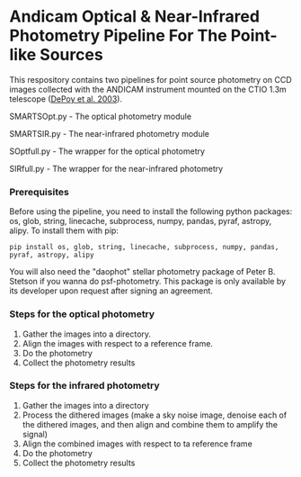 # Andicam Optical & Near-Infrared Photometry Pipeline For The Point-like Sources

This respository contains two pipelines for point source photometry on CCD images collected with the ANDICAM instrument mounted on the CTIO 1.3m telescope ([DePoy et al. 2003](https://www.spiedigitallibrary.org/conference-proceedings-of-spie/4841/1/A-Novel-Double-Imaging-Camera-ANDICAM/10.1117/12.459907.short)).

SMARTSOpt.py - The optical photometry module

SMARTSIR.py - The near-infrared photometry module

SOptfull.py - The wrapper for the optical photometry

SIRfull.py - The wrapper for the near-infrared photometry


### Prerequisites

Before using the pipeline, you need to install the following python packages: os, glob, string, linecache, subprocess, numpy, pandas, pyraf, astropy, alipy.
To install them with pip: 

```
pip install os, glob, string, linecache, subprocess, numpy, pandas, pyraf, astropy, alipy
```

You will also need the "daophot" stellar photometry package of Peter B. Stetson if you wanna do psf-photometry. This package is only available by its developer upon request after signing an agreement.


### Steps for the optical photometry

1. Gather the images into a directory.
2. Align the images with respect to a reference frame.
3. Do the photometry
4. Collect the photometry results

### Steps for the infrared photometry
1. Gather the images into a directory
2. Process the dithered images (make a sky noise image, denoise each of the dithered images, and then align and combine them to amplify the signal)
3. Align the combined images with respect to ta reference frame
4. Do the photometry
5. Collect the photometry results
